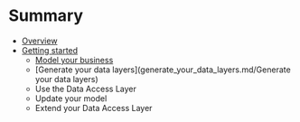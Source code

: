 # Summary

* [Overview](README.md)
* [Getting started](getting_started.md)
   * [Model your business](model_your_business.md)
   * [Generate your data layers](generate_your_data_layers.md/Generate your data layers)
   * Use the Data Access Layer
   * Update your model
   * Extend your Data Access Layer

